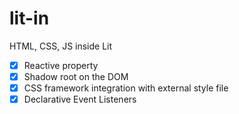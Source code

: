 # lit-in
HTML, CSS, JS inside Lit
 - [x] Reactive property
 - [x] Shadow root on the DOM
 - [x] CSS framework integration with external style file
 - [x] Declarative Event Listeners
